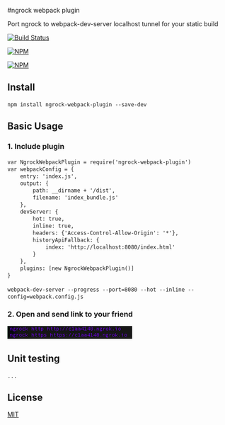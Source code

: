 #ngrock webpack plugin

Port ngrock to webpack-dev-server
localhost tunnel for your static build

[![Build Status](https://api.travis-ci.org/edtoken/ngrock-webpack-plugin.svg?branch=master)](https://travis-ci.org/edtoken/ngrock-webpack-plugin)

[![NPM](https://nodei.co/npm/ngrock-webpack-plugin.png?downloads=true&downloadRank=true&stars=true)](https://nodei.co/npm/ngrock-webpack-plugin/)

[![NPM](https://nodei.co/npm-dl/ngrock-webpack-plugin.png?height=3)](https://nodei.co/npm/ngrock-webpack-plugin/)

## Install
```
npm install ngrock-webpack-plugin --save-dev
```

## Basic Usage

### 1. Include plugin
   
```
var NgrockWebpackPlugin = require('ngrock-webpack-plugin')
var webpackConfig = {
    entry: 'index.js',
    output: {
        path: __dirname + '/dist',
        filename: 'index_bundle.js'
    },
    devServer: {
        hot: true,
        inline: true,
        headers: {'Access-Control-Allow-Origin': '*'},
        historyApiFallback: {
            index: 'http://localhost:8080/index.html'
        }
    },
    plugins: [new NgrockWebpackPlugin()]
}

webpack-dev-server --progress --port=8080 --hot --inline --config=webpack.config.js
```

### 2. Open and send link to your friend
![LogMessage](/log.png)



## Unit testing
```
...
```

## License
[MIT](https://github.com/edtoken/ngrock-webpack-plugin/blob/master/LICENSE)
